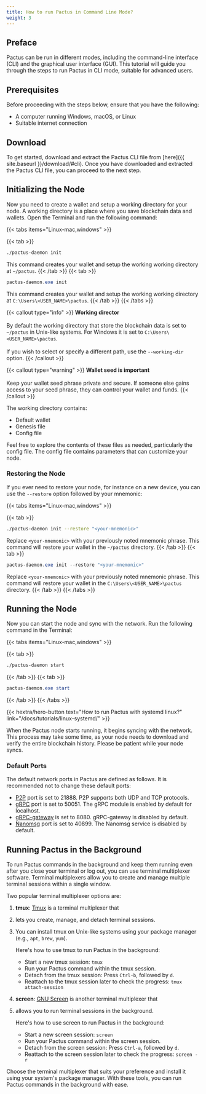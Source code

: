 ```yaml
---
title: How to run Pactus in Command Line Mode?
weight: 3
---
```


## Preface

Pactus can be run in different modes, including the command-line interface (CLI) and the graphical user interface (GUI).
This tutorial will guide you through the steps to run Pactus in CLI mode, suitable for advanced users.

## Prerequisites

Before proceeding with the steps below, ensure that you have the following:

- A computer running Windows, macOS, or Linux
- Suitable internet connection

## Download

To get started, download and extract the Pactus CLI file from
[here]({{ site.baseurl }}/download/#cli).
Once you have downloaded and extracted the Pactus CLI file, you can proceed to the next step.

## Initializing the Node

Now you need to create a wallet and setup a working directory for your node.
A working directory is a place where you save blockchain data and wallets.
Open the Terminal and run the following command:

{{< tabs items="Linux-mac,windows" >}}

  {{< tab >}}

```bash
./pactus-daemon init
```

This command creates your wallet and setup the working working directory at `~/pactus`.
  {{< /tab >}}
  {{< tab >}}

```powershell
pactus-daemon.exe init
```

This command creates your wallet and setup the working working directory at `C:\Users\<USER_NAME>\pactus`.
  {{< /tab >}}
{{< /tabs >}}

{{< callout type="info" >}}
<b>Working director</b>
<br><br>
By default the working directory that store the blockchain data is set to `~/pactus` in Unix-like systems.
For Windows it is set to `C:\Users\<USER_NAME>\pactus`.
<br><br>
If you wish to select or specify a different path, use the `--working-dir` option.
{{< /callout >}}


{{< callout type="warning" >}}
<b>Wallet seed is important</b>
      <br><br>
      Keep your wallet seed phrase private and secure.
      If someone else gains access to your seed phrase, they can control your wallet and funds.
{{< /callout >}}

The working directory contains:

- Default wallet
- Genesis file
- Config file

Feel free to explore the contents of these files as needed, particularly the config file.
The config file contains parameters that can customize your node.

### Restoring the Node

If you ever need to restore your node, for instance on a new device,
you can use the `--restore` option followed by your mnemonic:

{{< tabs items="Linux-mac,windows" >}}

  {{< tab >}}

```bash
./pactus-daemon init --restore "<your-mnemonic>"
```

Replace `<your-mnemonic>` with your previously noted mnemonic phrase.
This command will restore your wallet in the `~/pactus` directory.
  {{< /tab >}}
  {{< tab >}}

```powershell
pactus-daemon.exe init --restore "<your-mnemonic>"
```

Replace `<your-mnemonic>` with your previously noted mnemonic phrase.
This command will restore your wallet in the `C:\Users\<USER_NAME>\pactus` directory.
  {{< /tab >}}
{{< /tabs >}}

## Running the Node

Now you can start the node and sync with the network. Run the following command in the Terminal:

{{< tabs items="Linux-mac,windows" >}}

  {{< tab >}}

```bash
./pactus-daemon start
```

  {{< /tab >}}
  {{< tab >}}

```powershell
pactus-daemon.exe start
```
  {{< /tab >}}
{{< /tabs >}}

{{< hextra/hero-button text="How to run Pactus with systemd linux?" link="/docs/tutorials/linux-systemd/" >}}

When the Pactus node starts running, it begins syncing with the network.
This process may take some time, as your node needs to download and verify the entire blockchain history.
Please be patient while your node syncs.

### Default Ports

The default network ports in Pactus are defined as follows. It is recommended not to change these default ports:

  - [P2P](https://libp2p.io/) port is set to 21888. P2P supports both UDP and TCP protocols.
  - [gRPC](https://grpc.io/) port is set to 50051. The gRPC module is enabled by default for localhost.
  - [gRPC-gateway](https://grpc-ecosystem.github.io/grpc-gateway/) is set to 8080. gRPC-gateway is disabled by default.
  - [Nanomsg](https://nanomsg.org/) port is set to 40899. The Nanomsg service is disabled by default.

## Running Pactus in the Background

To run Pactus commands in the background and keep them running even after you close your terminal or
log out, you can use terminal multiplexer software.
Terminal multiplexers allow you to create and manage multiple terminal sessions within a single window.

Two popular terminal multiplexer options are:

1. **tmux**: [Tmux](https://github.com/tmux/tmux/wiki) is a terminal multiplexer that
2. lets you create, manage, and detach terminal sessions.
3. You can install tmux on Unix-like systems using your package manager (e.g., `apt`, `brew`, `yum`).

   Here's how to use tmux to run Pactus in the background:

   - Start a new tmux session: `tmux`
   - Run your Pactus command within the tmux session.
   - Detach from the tmux session: Press `Ctrl-b`, followed by `d`.
   - Reattach to the tmux session later to check the progress: `tmux attach-session`

4. **screen**: [GNU Screen](https://www.gnu.org/software/screen/) is another terminal multiplexer that
5. allows you to run terminal sessions in the background.

   Here's how to use screen to run Pactus in the background:

   - Start a new screen session: `screen`
   - Run your Pactus command within the screen session.
   - Detach from the screen session: Press `Ctrl-a`, followed by `d`.
   - Reattach to the screen session later to check the progress: `screen -r`

Choose the terminal multiplexer that suits your preference and install it using your system's package manager.
With these tools, you can run Pactus commands in the background with ease.
